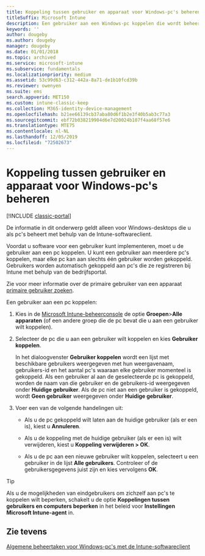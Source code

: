 ```yaml
---
title: Koppeling tussen gebruiker en apparaat voor Windows-pc's beheren
titleSuffix: Microsoft Intune
description: Een gebruiker aan een Windows-pc koppelen die wordt beheerd door Intune.
keywords: ''
author: dougeby
ms.author: dougeby
manager: dougeby
ms.date: 01/01/2018
ms.topic: archived
ms.service: microsoft-intune
ms.subservice: fundamentals
ms.localizationpriority: medium
ms.assetid: 53c99d63-c312-442a-8a71-de1b10fcd39b
ms.reviewer: owenyen
ms.suite: ems
search.appverid: MET150
ms.custom: intune-classic-keep
ms.collection: M365-identity-device-management
ms.openlocfilehash: b21ee66139cb37aba80d6f1b2e3f40b5ab3c77a3
ms.sourcegitcommit: ebf72b038219904d6e7d20024b107f4aa68f57e6
ms.translationtype: MTE75
ms.contentlocale: nl-NL
ms.lasthandoff: 12/05/2019
ms.locfileid: "72502673"
---
```

# <a name="manage-user-device-linking-for-windows-pcs"></a>Koppeling tussen gebruiker en apparaat voor Windows-pc's beheren

[!INCLUDE [classic-portal](../includes/classic-portal.md)]

De informatie in dit onderwerp geldt alleen voor Windows-desktops die u als pc's beheert met behulp van de Intune-softwareclient. 

Voordat u software voor een gebruiker kunt implementeren, moet u de gebruiker aan een pc koppelen. U kunt een gebruiker aan meerdere pc's koppelen, maar elke pc kan aan slechts één gebruiker worden gekoppeld. Gebruikers worden automatisch gekoppeld aan pc's die ze registreren bij Intune met behulp van de bedrijfsportal.

Zie voor meer informatie over de primaire gebruiker van een apparaat [primaire gebruiker zoeken](../remote-actions/find-primary-user.md).

Een gebruiker aan een pc koppelen:

1. Kies in de [Microsoft Intune-beheerconsole](https://manage.microsoft.com/) de optie **Groepen**&gt;**Alle apparaten** (of een andere groep die de pc bevat die u aan een gebruiker wilt koppelen).

2. Selecteer de pc die u aan een gebruiker wilt koppelen en kies **Gebruiker koppelen**.

   In het dialoogvenster **Gebruiker koppelen** wordt een lijst met beschikbare gebruikers weergegeven met hun weergavenaam, gebruikers-id en het aantal pc's waaraan elke gebruiker momenteel is gekoppeld. Als een gebruiker al aan de geselecteerde pc is gekoppeld, worden de naam van die gebruiker en de gebruikers-id weergegeven onder **Huidige gebruiker**. Als de pc niet aan een gebruiker is gekoppeld, wordt **Geen gebruiker** weergegeven onder **Huidige gebruiker**.

3. Voer een van de volgende handelingen uit:

   - Als u de pc gekoppeld wilt laten aan de huidige gebruiker (als er een is), kiest u **Annuleren**.

   - Als u de koppeling met de huidige gebruiker (als er een is) wilt verwijderen, kiest u <strong>Koppeling verwijderen **&gt;** OK</strong>.

   - Als u de pc aan een nieuwe gebruiker wilt koppelen, selecteert u een gebruiker in de lijst **Alle gebruikers**. Controleer of de gebruikersgegevens juist zijn en kies vervolgens **OK**.

> [!TIP]
> Als u de mogelijkheden van eindgebruikers om zichzelf aan pc's te koppelen wilt beperken, schakelt u de optie **Koppelingen tussen gebruikers en computers beperken** in het beleid voor **Instellingen Microsoft Intune-agent** in.

## <a name="see-also"></a>Zie tevens

[Algemene beheertaken voor Windows-pc's met de Intune-softwareclient](common-windows-pc-management-tasks-with-the-microsoft-intune-computer-client.md)
